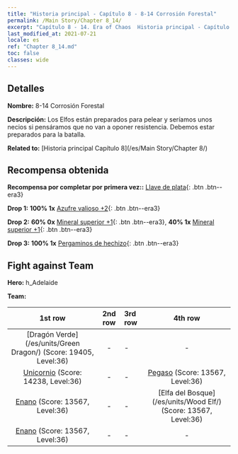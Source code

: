 ```yaml
---
title: "Historia principal - Capítulo 8 - 8-14 Corrosión Forestal"
permalink: /Main Story/Chapter 8_14/
excerpt: "Capítulo 8 - 14. Era of Chaos  Historia principal - Capítulo 8_14. 8-14 Corrosión Forestal"
last_modified_at: 2021-07-21
locale: es
ref: "Chapter 8_14.md"
toc: false
classes: wide
---
```


## Detalles

 **Nombre:** 8-14 Corrosión Forestal

 **Descripción:** Los Elfos están preparados para pelear y seríamos unos necios si pensáramos que no van a oponer resistencia. Debemos estar preparados para la batalla.

 **Related to:** [Historia principal Capítulo 8](/es/Main Story/Chapter 8/)

## Recompensa obtenida

 **Recompensa por completar por primera vez::** [Llave de plata](/ItemsES/con_693/){: .btn .btn--era3}

 **Drop 1:** **100% 1x** [Azufre valioso +2](/ItemsES/mat_29/){: .btn .btn--era3}

 **Drop 2:** **60% 0x** [Mineral superior +1](/ItemsES/mat_19/){: .btn .btn--era3}, **40% 1x** [Mineral superior +1](/ItemsES/mat_19/){: .btn .btn--era3}

 **Drop 3:** **100% 1x** [Pergaminos de hechizo](/ItemsES/con_694/){: .btn .btn--era3}


## Fight against Team
 **Hero:** h_Adelaide

 **Team:**


  | 1st row | 2nd row | 3rd row | 4th row |
  |:----:|:----:|:----|:----:|
  | [Dragón Verde](/es/units/Green Dragon/) (Score: 19405, Level:36)  | - | - | - |
  | [Unicornio](/es/units/Unicorn/) (Score: 14238, Level:36)  | - | - | [Pegaso](/es/units/Pegasus/) (Score: 13567, Level:36)  |
  | [Enano](/es/units/Dwarf/) (Score: 13567, Level:36)  | - | - | [Elfa del Bosque](/es/units/Wood Elf/) (Score: 13567, Level:36)  |
  | [Enano](/es/units/Dwarf/) (Score: 13567, Level:36)  | - | - | - |


